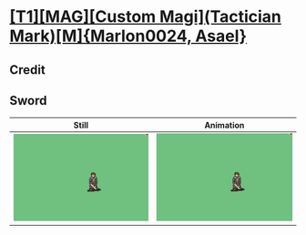 # [\[T1\]\[MAG\]\[Custom Magi\]\(Tactician Mark\)\[M\]{Marlon0024, Asael}](../)

## Credit


	
## Sword

| Still | Animation |
| :---: | :-------: |
| ![Sword still](./Sword_000.png) | ![Sword animation](./Sword.gif) |
